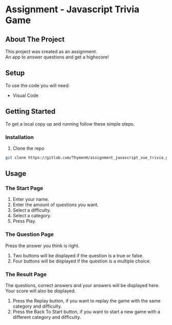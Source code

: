 <!--
*** Thanks for checking out this README Template. If you have a suggestion that would
*** make this better, please fork the repo and create a pull request or simply open
*** an issue with the tag "enhancement".
*** Thanks again! Now go create something AMAZING! :D
***
***
***
*** To avoid retyping too much info. Do a search and replace for the following:
*** github_username, repo_name, twitter_handle, email
-->





<!-- PROJECT SHIELDS -->
<!--
*** I'm using markdown "reference style" links for readability.
*** Reference links are enclosed in brackets [ ] instead of parentheses ( ).
*** See the bottom of this document for the declaration of the reference variables
*** for contributors-url, forks-url, etc. This is an optional, concise syntax you may use.
*** https://www.markdownguide.org/basic-syntax/#reference-style-links
-->

<!-- PROJECT LOGO -->
<!-- <br />
<p align="center">
  <a href="https://github.com/github_username/repo_name">
    <img src="images/logo.png" alt="Logo" width="80" height="80">
  </a> -->

# Assignment - Javascript Trivia Game


<!-- ABOUT THE PROJECT -->
## About The Project

This project was created as an assignment.
<br />
An app to answer questions and get a highscore!

## Setup
To use the code you will need: 
- Visual Code

<!-- GETTING STARTED -->
## Getting Started

To get a local copy up and running follow these simple steps.

### Installation

1. Clone the repo
```sh
git clone https://gitlab.com/ThymenH/assignment_javascript_vue_trivia_game.git
```

<!-- USAGE EXAMPLES -->
## Usage

### The Start Page
1. Enter your name.
2. Enter the amount of questions you want.
3. Select a difficulty.
4. Select a category.
5. Press Play.

### The Question Page
Press the answer you think is right.
1. Two buttons will be displayed if the question is a true or false.
2. Four buttons will be displayed if the question is a multiple choice.

### The Result Page
The questions, correct answers and your answers will be displayed here.
Your score will also be displayed.
1. Press the Replay button, if you want to replay the game with the same category and difficulty.
2. Press the Back To Start button, if you want to start a new game with a different category and difficulty.
